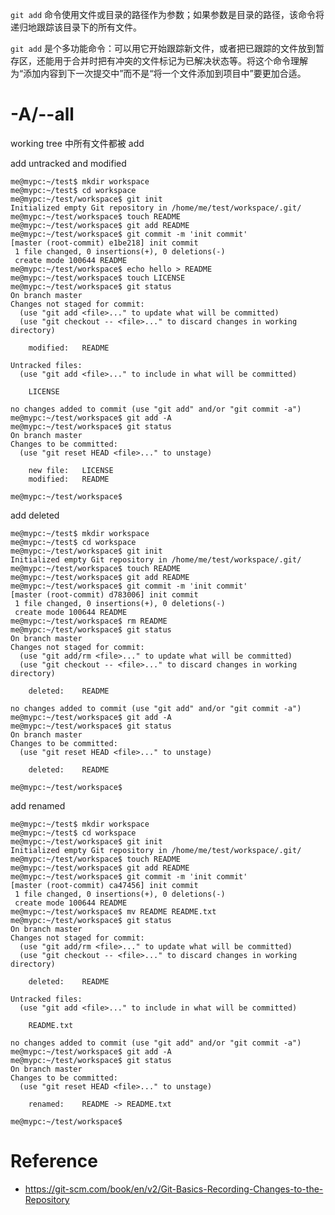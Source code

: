 `git add` 命令使用文件或目录的路径作为参数；如果参数是目录的路径，该命令将递归地跟踪该目录下的所有文件。


`git add` 是个多功能命令：可以用它开始跟踪新文件，或者把已跟踪的文件放到暂存区，还能用于合并时把有冲突的文件标记为已解决状态等。将这个命令理解为“添加内容到下一次提交中”而不是“将一个文件添加到项目中”要更加合适。


# -A/--all
working tree 中所有文件都被 add


add untracked and modified

    me@mypc:~/test$ mkdir workspace
    me@mypc:~/test$ cd workspace
    me@mypc:~/test/workspace$ git init
    Initialized empty Git repository in /home/me/test/workspace/.git/
    me@mypc:~/test/workspace$ touch README
    me@mypc:~/test/workspace$ git add README
    me@mypc:~/test/workspace$ git commit -m 'init commit'
    [master (root-commit) e1be218] init commit
     1 file changed, 0 insertions(+), 0 deletions(-)
     create mode 100644 README
    me@mypc:~/test/workspace$ echo hello > README
    me@mypc:~/test/workspace$ touch LICENSE
    me@mypc:~/test/workspace$ git status
    On branch master
    Changes not staged for commit:
      (use "git add <file>..." to update what will be committed)
      (use "git checkout -- <file>..." to discard changes in working directory)
    
    	modified:   README
    
    Untracked files:
      (use "git add <file>..." to include in what will be committed)
    
    	LICENSE
    
    no changes added to commit (use "git add" and/or "git commit -a")
    me@mypc:~/test/workspace$ git add -A
    me@mypc:~/test/workspace$ git status
    On branch master
    Changes to be committed:
      (use "git reset HEAD <file>..." to unstage)
    
    	new file:   LICENSE
    	modified:   README
    
    me@mypc:~/test/workspace$ 


add deleted

    me@mypc:~/test$ mkdir workspace
    me@mypc:~/test$ cd workspace
    me@mypc:~/test/workspace$ git init
    Initialized empty Git repository in /home/me/test/workspace/.git/
    me@mypc:~/test/workspace$ touch README
    me@mypc:~/test/workspace$ git add README
    me@mypc:~/test/workspace$ git commit -m 'init commit'
    [master (root-commit) d783006] init commit
     1 file changed, 0 insertions(+), 0 deletions(-)
     create mode 100644 README
    me@mypc:~/test/workspace$ rm README
    me@mypc:~/test/workspace$ git status
    On branch master
    Changes not staged for commit:
      (use "git add/rm <file>..." to update what will be committed)
      (use "git checkout -- <file>..." to discard changes in working directory)
    
    	deleted:    README
    
    no changes added to commit (use "git add" and/or "git commit -a")
    me@mypc:~/test/workspace$ git add -A
    me@mypc:~/test/workspace$ git status
    On branch master
    Changes to be committed:
      (use "git reset HEAD <file>..." to unstage)
    
    	deleted:    README
    
    me@mypc:~/test/workspace$ 


add renamed

    me@mypc:~/test$ mkdir workspace
    me@mypc:~/test$ cd workspace
    me@mypc:~/test/workspace$ git init
    Initialized empty Git repository in /home/me/test/workspace/.git/
    me@mypc:~/test/workspace$ touch README
    me@mypc:~/test/workspace$ git add README
    me@mypc:~/test/workspace$ git commit -m 'init commit'
    [master (root-commit) ca47456] init commit
     1 file changed, 0 insertions(+), 0 deletions(-)
     create mode 100644 README
    me@mypc:~/test/workspace$ mv README README.txt
    me@mypc:~/test/workspace$ git status
    On branch master
    Changes not staged for commit:
      (use "git add/rm <file>..." to update what will be committed)
      (use "git checkout -- <file>..." to discard changes in working directory)
    
    	deleted:    README
    
    Untracked files:
      (use "git add <file>..." to include in what will be committed)
    
    	README.txt
    
    no changes added to commit (use "git add" and/or "git commit -a")
    me@mypc:~/test/workspace$ git add -A
    me@mypc:~/test/workspace$ git status
    On branch master
    Changes to be committed:
      (use "git reset HEAD <file>..." to unstage)
    
    	renamed:    README -> README.txt
    
    me@mypc:~/test/workspace$ 


# Reference
- https://git-scm.com/book/en/v2/Git-Basics-Recording-Changes-to-the-Repository

